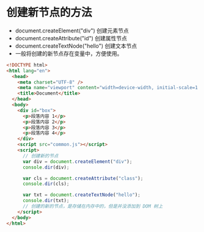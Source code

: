 # 创建新节点的方法

- document.createElement("div") 创建元素节点
- document.createAttribute("id") 创建属性节点
- document.createTextNode("hello") 创建文本节点
- 一般将创建的新节点存在变量中，方便使用。

```html
<!DOCTYPE html>
<html lang="en">
  <head>
    <meta charset="UTF-8" />
    <meta name="viewport" content="width=device-width, initial-scale=1.0" />
    <title>Document</title>
  </head>
  <body>
    <div id="box">
      <p>段落内容 1</p>
      <p>段落内容 2</p>
      <p>段落内容 3</p>
      <p>段落内容 4</p>
    </div>
    <script src="common.js"></script>
    <script>
      // 创建新的节点
      var div = document.createElement("div");
      console.dir(div);

      var cls = document.createAttribute("class");
      console.dir(cls);

      var txt = document.createTextNode("hello");
      console.dir(txt);
      // 创建的新的节点，是存储在内存中的，但是并没添加到 DOM 树上
    </script>
  </body>
</html>
```
